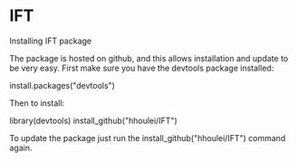 # IFT

Installing IFT package

The package is hosted on github, and this allows installation and update to be very easy. First make sure you have the devtools package installed:

install.packages("devtools")

Then to install:

library(devtools)
install_github("hhoulei/IFT")

To update the package just run the install_github("hhoulei/IFT") command again.
